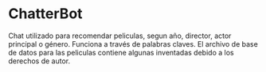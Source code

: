 # ChatterBot

Chat utilizado para recomendar peliculas, segun año, director, actor principal o género. Funciona a través de palabras claves. El archivo de base de datos para las peliculas contiene algunas inventadas debido a los derechos de autor.
